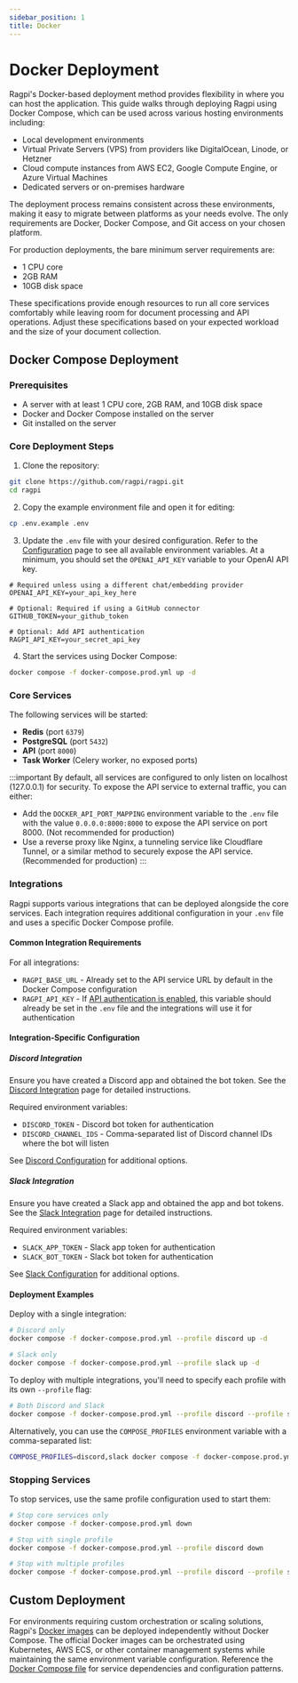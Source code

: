 ```yaml
---
sidebar_position: 1
title: Docker
---
```


# Docker Deployment

Ragpi's Docker-based deployment method provides flexibility in where you can host the application. This guide walks through deploying Ragpi using Docker Compose, which can be used across various hosting environments including:

- Local development environments
- Virtual Private Servers (VPS) from providers like DigitalOcean, Linode, or Hetzner
- Cloud compute instances from AWS EC2, Google Compute Engine, or Azure Virtual Machines
- Dedicated servers or on-premises hardware

The deployment process remains consistent across these environments, making it easy to migrate between platforms as your needs evolve. The only requirements are Docker, Docker Compose, and Git access on your chosen platform.

For production deployments, the bare minimum server requirements are:

- 1 CPU core
- 2GB RAM
- 10GB disk space

These specifications provide enough resources to run all core services comfortably while leaving room for document processing and API operations. Adjust these specifications based on your expected workload and the size of your document collection.

## Docker Compose Deployment

### Prerequisites

- A server with at least 1 CPU core, 2GB RAM, and 10GB disk space
- Docker and Docker Compose installed on the server
- Git installed on the server

### Core Deployment Steps

1. Clone the repository:

```bash
git clone https://github.com/ragpi/ragpi.git
cd ragpi
```

2. Copy the example environment file and open it for editing:

```bash
cp .env.example .env
```

3. Update the `.env` file with your desired configuration. Refer to the [Configuration](/configuration) page to see all available environment variables. At a minimum, you should set the `OPENAI_API_KEY` variable to your OpenAI API key.

```env
# Required unless using a different chat/embedding provider
OPENAI_API_KEY=your_api_key_here

# Optional: Required if using a GitHub connector
GITHUB_TOKEN=your_github_token

# Optional: Add API authentication
RAGPI_API_KEY=your_secret_api_key
```

4. Start the services using Docker Compose:

```bash
docker compose -f docker-compose.prod.yml up -d
```

### Core Services

The following services will be started:

- **Redis** (port `6379`)
- **PostgreSQL** (port `5432`)
- **API** (port `8000`)
- **Task Worker** (Celery worker, no exposed ports)

:::important
By default, all services are configured to only listen on localhost (127.0.0.1) for security. To expose the API service to external traffic, you can either:

- Add the `DOCKER_API_PORT_MAPPING` environment variable to the `.env` file with the value `0.0.0.0:8000:8000` to expose the API service on port 8000. (Not recommended for production)
- Use a reverse proxy like Nginx, a tunneling service like Cloudflare Tunnel, or a similar method to securely expose the API service. (Recommended for production)
  :::

### Integrations

Ragpi supports various integrations that can be deployed alongside the core services. Each integration requires additional configuration in your `.env` file and uses a specific Docker Compose profile.

#### Common Integration Requirements

For all integrations:

- `RAGPI_BASE_URL` - Already set to the API service URL by default in the Docker Compose configuration
- `RAGPI_API_KEY` - If [API authentication is enabled](/configuration#api-key-configuration), this variable should already be set in the `.env` file and the integrations will use it for authentication

#### Integration-Specific Configuration

##### Discord Integration

Ensure you have created a Discord app and obtained the bot token. See the [Discord Integration](/integrations/discord) page for detailed instructions.

Required environment variables:

- `DISCORD_TOKEN` - Discord bot token for authentication
- `DISCORD_CHANNEL_IDS` - Comma-separated list of Discord channel IDs where the bot will listen

See [Discord Configuration](/integrations/discord#configuration) for additional options.

##### Slack Integration

Ensure you have created a Slack app and obtained the app and bot tokens. See the [Slack Integration](/integrations/slack) page for detailed instructions.

Required environment variables:

- `SLACK_APP_TOKEN` - Slack app token for authentication
- `SLACK_BOT_TOKEN` - Slack bot token for authentication

See [Slack Configuration](/integrations/slack#configuration) for additional options.

#### Deployment Examples

Deploy with a single integration:

```bash
# Discord only
docker compose -f docker-compose.prod.yml --profile discord up -d

# Slack only
docker compose -f docker-compose.prod.yml --profile slack up -d
```

To deploy with multiple integrations, you'll need to specify each profile with its own `--profile` flag:

```bash
# Both Discord and Slack
docker compose -f docker-compose.prod.yml --profile discord --profile slack up -d
```

Alternatively, you can use the `COMPOSE_PROFILES` environment variable with a comma-separated list:

```bash
COMPOSE_PROFILES=discord,slack docker compose -f docker-compose.prod.yml up -d
```

### Stopping Services

To stop services, use the same profile configuration used to start them:

```bash
# Stop core services only
docker compose -f docker-compose.prod.yml down

# Stop with single profile
docker compose -f docker-compose.prod.yml --profile discord down

# Stop with multiple profiles
docker compose -f docker-compose.prod.yml --profile discord --profile slack down
```

## Custom Deployment

For environments requiring custom orchestration or scaling solutions, Ragpi's [Docker images](https://hub.docker.com/u/ragpi) can be deployed independently without Docker Compose. The official Docker images can be orchestrated using Kubernetes, AWS ECS, or other container management systems while maintaining the same environment variable configuration. Reference the [Docker Compose file](https://github.com/ragpi/ragpi/blob/main/docker-compose.prod.yml) for service dependencies and configuration patterns.
